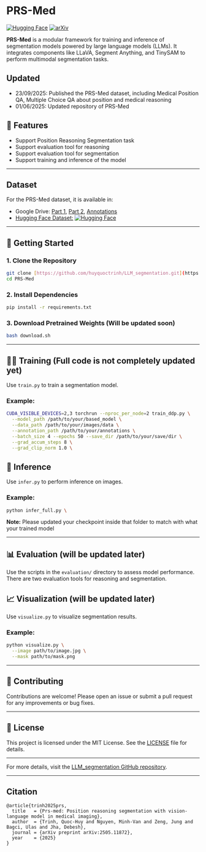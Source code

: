 # PRS-Med 

[![Hugging Face](https://img.shields.io/badge/🤗-Hugging%20Face-orange.svg)]([huyquoctrinh/PRS-Med](https://huggingface.co/huyquoctrinh/PRS-Med))
[![arXiv](https://img.shields.io/badge/arXiv-2505.11872-b31b1b.svg)](https://arxiv.org/abs/2505.11872)

**PRS-Med** is a modular framework for training and inference of segmentation models powered by large language models (LLMs). It integrates components like LLaVA, Segment Anything, and TinySAM to perform multimodal segmentation tasks.

## Updated

- 23/09/2025: Published the PRS-Med dataset, including Medical Position QA, Multiple Choice QA about position and medical reasoning
- 01/06/2025: Updated repository of PRS-Med

## 🔧 Features

* Support Position Reasoning Segmentation task
* Support evaluation tool for reasoning
* Support evaluation tool for segmentation
* Support training and inference of the model

---

## Dataset

For the PRS-Med dataset, it is available in:

- Google Drive: [Part 1](https://drive.google.com/file/d/1vY6UD4bfccdIDRpwpG_nVZ9r1vSYPRd1/view?usp=drive_link), [Part 2](https://drive.google.com/file/d/1Lt0y9UiQFDQ9PgnW1oYy1hW6I211Glot/view?usp=drive_link), [Annotations](https://drive.google.com/drive/folders/1VyFqcfDbvrtYBA13ZkDz0scQmehLYYzt?usp=drive_link)
- [Hugging Face Dataset:](https://huggingface.co/datasets/huyquoctrinh/PRS-Med) [![Hugging Face](https://img.shields.io/badge/🤗-Dataset%20Repo-yellow.svg)](https://huggingface.co/datasets/huyquoctrinh/PRS-Med)

---

## 🚀 Getting Started

### 1. Clone the Repository

```bash
git clone [https://github.com/huyquoctrinh/LLM_segmentation.git](https://github.com/huyquoctrinh/PRS-Med/tree/main)
cd PRS-Med
```
### 2. Install Dependencies

```bash
pip install -r requirements.txt
```

### 3. Download Pretrained Weights (Will be updated soon)

```bash
bash download.sh
```
---

## 🏋️‍♂️ Training (Full code is not completely updated yet)

Use `train.py` to train a segmentation model.

### Example:

```bash
CUDA_VISIBLE_DEVICES=2,3 torchrun --nproc_per_node=2 train_ddp.py \
  --model_path /path/to/your/based_model \
  --data_path /path/to/your/images/data \
  --annotation_path /path/to/your/annotations \
  --batch_size 4 --epochs 50 --save_dir /path/to/your/save/dir \
  --grad_accum_steps 8 \
  --grad_clip_norm 1.0 \
```


## 🧪 Inference

Use `infer.py` to perform inference on images.

### Example:

```bash
python infer_full.py \
```

**Note:** Please updated your checkpoint inside that folder to match with what your trained model

---

## 📊 Evaluation (will be updated later)

Use the scripts in the `evaluation/` directory to assess model performance. There are two evaluation tools for reasoning and segmentation. 

## 📈 Visualization (will be updated later)

Use `visualize.py` to visualize segmentation results.

### Example:

```bash
python visualize.py \
  --image path/to/image.jpg \
  --mask path/to/mask.png
```



---

## 🤝 Contributing

Contributions are welcome! Please open an issue or submit a pull request for any improvements or bug fixes.

---

## 📄 License

This project is licensed under the MIT License. See the [LICENSE](LICENSE) file for details.

---

For more details, visit the [LLM\_segmentation GitHub repository](https://github.com/huyquoctrinh/LLM_segmentation).

---

## Citation

```
@article{trinh2025prs,
  title   = {Prs-med: Position reasoning segmentation with vision-language model in medical imaging},
  author  = {Trinh, Quoc-Huy and Nguyen, Minh-Van and Zeng, Jung and Bagci, Ulas and Jha, Debesh},
  journal = {arXiv preprint arXiv:2505.11872},
  year    = {2025}
}

```

[1]: https://github.com/deep-diver/LLM-Serve?utm_source=chatgpt.com "GitHub - deep-diver/LLM-Serve: This repository provides a framework to ..."
[2]: https://github.com/yakhyo/crack-segmentation/blob/main/inference.py?utm_source=chatgpt.com "crack-segmentation/inference.py at main - GitHub"
